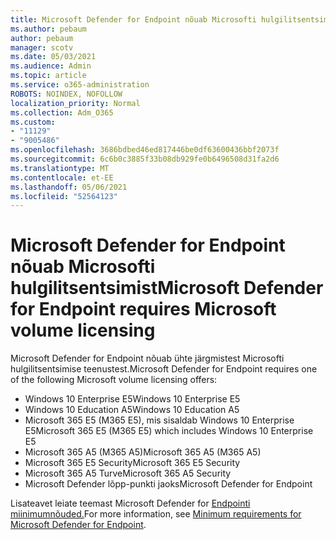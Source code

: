 ```yaml
---
title: Microsoft Defender for Endpoint nõuab Microsofti hulgilitsentsimist
ms.author: pebaum
author: pebaum
manager: scotv
ms.date: 05/03/2021
ms.audience: Admin
ms.topic: article
ms.service: o365-administration
ROBOTS: NOINDEX, NOFOLLOW
localization_priority: Normal
ms.collection: Adm_O365
ms.custom:
- "11129"
- "9005486"
ms.openlocfilehash: 3686bdbed46ed817446be0df63600436bbf2073f
ms.sourcegitcommit: 6c6b0c3885f33b08db929fe0b6496508d31fa2d6
ms.translationtype: MT
ms.contentlocale: et-EE
ms.lasthandoff: 05/06/2021
ms.locfileid: "52564123"
---
```

# <a name="microsoft-defender-for-endpoint-requires-microsoft-volume-licensing"></a><span data-ttu-id="7f3b8-102">Microsoft Defender for Endpoint nõuab Microsofti hulgilitsentsimist</span><span class="sxs-lookup"><span data-stu-id="7f3b8-102">Microsoft Defender for Endpoint requires Microsoft volume licensing</span></span>

<span data-ttu-id="7f3b8-103">Microsoft Defender for Endpoint nõuab ühte järgmistest Microsofti hulgilitsentsimise teenustest.</span><span class="sxs-lookup"><span data-stu-id="7f3b8-103">Microsoft Defender for Endpoint requires one of the following Microsoft volume licensing offers:</span></span>

- <span data-ttu-id="7f3b8-104">Windows 10 Enterprise E5</span><span class="sxs-lookup"><span data-stu-id="7f3b8-104">Windows 10 Enterprise E5</span></span>
- <span data-ttu-id="7f3b8-105">Windows 10 Education A5</span><span class="sxs-lookup"><span data-stu-id="7f3b8-105">Windows 10 Education A5</span></span>
- <span data-ttu-id="7f3b8-106">Microsoft 365 E5 (M365 E5), mis sisaldab Windows 10 Enterprise E5</span><span class="sxs-lookup"><span data-stu-id="7f3b8-106">Microsoft 365 E5 (M365 E5) which includes Windows 10 Enterprise E5</span></span>
- <span data-ttu-id="7f3b8-107">Microsoft 365 A5 (M365 A5)</span><span class="sxs-lookup"><span data-stu-id="7f3b8-107">Microsoft 365 A5 (M365 A5)</span></span>
- <span data-ttu-id="7f3b8-108">Microsoft 365 E5 Security</span><span class="sxs-lookup"><span data-stu-id="7f3b8-108">Microsoft 365 E5 Security</span></span>
- <span data-ttu-id="7f3b8-109">Microsoft 365 A5 Turve</span><span class="sxs-lookup"><span data-stu-id="7f3b8-109">Microsoft 365 A5 Security</span></span>
- <span data-ttu-id="7f3b8-110">Microsoft Defender lõpp-punkti jaoks</span><span class="sxs-lookup"><span data-stu-id="7f3b8-110">Microsoft Defender for Endpoint</span></span>

<span data-ttu-id="7f3b8-111">Lisateavet leiate teemast Microsoft Defender for [Endpointi miinimumnõuded.](https://docs.microsoft.com/microsoft-365/security/defender-endpoint/minimum-requirements)</span><span class="sxs-lookup"><span data-stu-id="7f3b8-111">For more information, see [Minimum requirements for Microsoft Defender for Endpoint](https://docs.microsoft.com/microsoft-365/security/defender-endpoint/minimum-requirements).</span></span>
